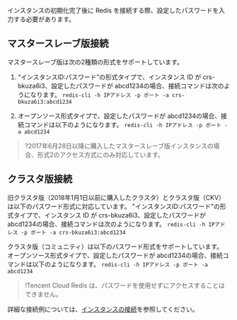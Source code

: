 ﻿
インスタンスの初期化完了後に Redis を接続する際、設定したパスワードを入力する必要があります。

## マスタースレーブ版接続
マスタースレーブ版は次の2種類の形式をサポートしています。
1. “インスタンスID:パスワード”の形式タイプで、インスタンス ID が crs-bkuza6i3、設定したパスワードが abcd1234の場合、接続コマンドは次のようになります。
`redis-cli -h IPアドレス -p ポート -a crs-bkuza6i3:abcd1234`

2. オープンソース形式タイプで、設定したパスワードが abcd1234の場合、接続コマンドは以下のようになります。
`redis-cli -h IPアドレス -p ポート -a abcd1234`

>?2017年6月28日以降に購入したマスタースレーブ版インスタンスの場合、形式2のアクセス方式にのみ対応しています。


## クラスタ版接続
旧クラスタ版（2018年1月1日以前に購入したクラスタ）とクラスタ版（CKV）は以下のパスワード形式に対応しています。
"インスタンスID:パスワード"の形式タイプで、インスタンス ID が crs-bkuza6i3、設定したパスワードが abcd1234の場合、接続コマンドは次のようになります。
`redis-cli -h IPアドレス -p ポート -a crs-bkuza6i3:abcd1234`

クラスタ版（コミュニティ）は以下のパスワード形式をサポートしています。
オープンソース形式タイプで、設定したパスワードが abcd1234の場合、接続コマンドは以下のようになります。
`redis-cli -h IPアドレス -p ポート -a abcd1234`

>!Tencent Cloud Redis は、パスワードを使用せずにアクセスすることはできません。

詳細な接続例については、[インスタンスの接続](https://cloud.tencent.com/document/product/239/30883)を参照してください。
